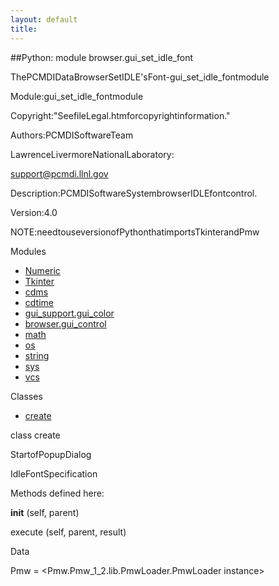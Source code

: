```yaml
---
layout: default
title:
---
```


##Python: module browser.gui_set_idle_font

ThePCMDIDataBrowserSetIDLE'sFont-gui_set_idle_fontmodule  

Module:gui_set_idle_fontmodule

Copyright:"SeefileLegal.htmforcopyrightinformation."

Authors:PCMDISoftwareTeam

LawrenceLivermoreNationalLaboratory:

support@pcmdi.llnl.gov

Description:PCMDISoftwareSystembrowserIDLEfontcontrol.

Version:4.0

NOTE:needtouseversionofPythonthatimportsTkinterandPmw  

Modules 

* [Numeric](Numeric.html)  
* [Tkinter](Tkinter.html)  
* [cdms](cdms.html)  
* [cdtime](cdtime.html)  
* [gui_support.gui_color](gui_support.gui_color.html)  
* [browser.gui_control](browser.gui_control.html)  
* [math](math.html)  
* [os](os.html)  
* [string](string.html)  
* [sys](sys.html)  
* [vcs](vcs.html)  

Classes 

* [create](browser.gui_set_idle_font.html)

class  create 

StartofPopupDialog  

IdleFontSpecification  

Methods defined here:  

__init__  (self, parent) 

execute  (self, parent, result) 

Data 

Pmw  = <Pmw.Pmw_1_2.lib.PmwLoader.PmwLoader instance>

